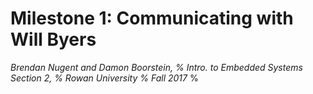 # Milestone 1: Communicating with Will Byers
*Brendan Nugent and Damon Boorstein,  %
Intro. to Embedded Systems Section 2,  % 
Rowan University  %
Fall 2017*  %

